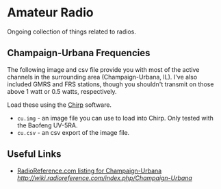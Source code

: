 # Amateur Radio

Ongoing collection of things related to radios.

## Champaign-Urbana Frequencies
The following image and csv file provide you with most of the active channels in the surrounding area (Champaign-Urbana, IL). I've also included GMRS and FRS stations, though you shouldn't transmit on those above 1 watt or 0.5 watts, respectively.

Load these using the [Chirp](https://chirp.danplanet.com/projects/chirp/wiki/Home) software.
* `cu.img` - an image file you can use to load into Chirp. Only tested with the Baofeng UV-5RA.
* `cu.csv` - an csv export of the image file. 

## Useful Links
* [RadioReference.com listing for Champaign-Urbana](http://wiki.radioreference.com/index.php/Champaign-Urbana) *http://wiki.radioreference.com/index.php/Champaign-Urbana*
